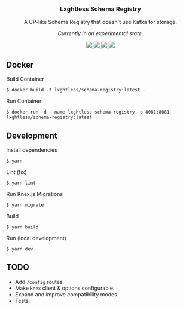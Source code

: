 <h3 align="center">
	Lxghtless Schema Registry
</h3>

<p align="center">
	A CP-like Schema Registry that doesn't use Kafka for storage.
</p>

<p align="center">
	<i>Currently in an experimental state.</i>
</p>

<p align="center">
	<a href="https://www.typescriptlang.org/">
		<img src="https://aleen42.github.io/badges/src/typescript.svg" />
	</a>
	<a href="https://eslint.org/">
		<img src="https://aleen42.github.io/badges/src/eslint.svg" />
	</a>
	<a href="https://nodejs.org/">
		<img src="https://aleen42.github.io/badges/src/node.svg" />
	</a>
	<a href="https://www.docker.com/">
		<img src="https://aleen42.github.io/badges/src/docker.svg" />
	</a>
</p>

## Docker

Build Container

```console
$ docker build -t lxghtless/schema-registry:latest .
```

Run Container

```console
$ docker run -d --name lxghtless-schema-registry -p 8081:8081 lxghtless/schema-registry:latest
```

## Development

Install dependencies

```console
$ yarn
```

Lint (fix)

```console
$ yarn lint
```

Run Knex.js Migrations

```console
$ yarn migrate
```

Build

```console
$ yarn build
```

Run (local development)

```console
$ yarn dev
```

## TODO

- Add `/config` routes.
- Make `knex` client & options configurable.
- Expand and improve compatibility modes.
- Tests.